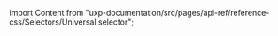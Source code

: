 
import Content from "uxp-documentation/src/pages/api-ref/reference-css/Selectors/Universal selector";

<Content query="product=xd"/>
